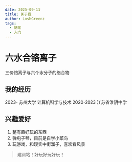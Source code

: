 ```yaml
---
date: 2025-09-11
title: 关于我
author: LoshGreenz
tags:
  - 随笔
  - 入门
---
```


# 六水合铬离子

三价铬离子与六个水分子的络合物

## 我的经历

2023-
苏州大学 计算机科学与技术
2020-2023
江苏省淮阴中学

## 兴趣爱好

1.  整有趣好玩的东西
2.  弹电子琴，目前是自学小菜鸟
3.  玩游戏，和现实中街溜子，喜欢看风景

> 建网站！好玩好玩好玩！